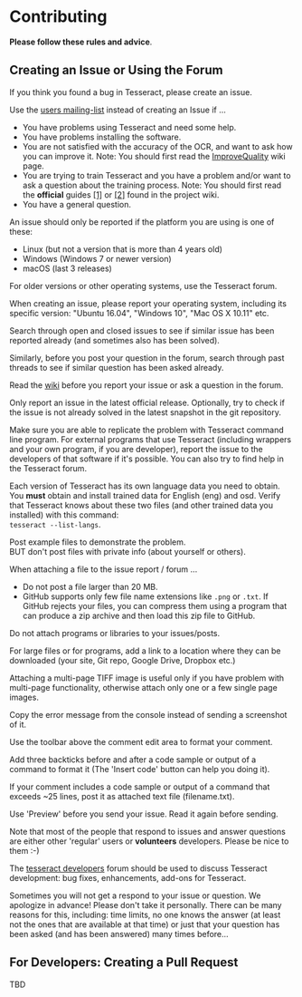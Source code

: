 # Contributing

**Please follow these rules and advice**.

## Creating an Issue or Using the Forum

If you think you found a bug in Tesseract, please create an issue.

Use the [users mailing-list](https://groups.google.com/d/forum/tesseract-ocr) instead of creating an Issue if ...
* You have problems using Tesseract and need some help.
* You have problems installing the software.
* You are not satisfied with the accuracy of the OCR, and want to ask how you can improve it. Note: You should first read the [ImproveQuality](https://github.com/tesseract-ocr/tesseract/wiki/ImproveQuality) wiki page. 
* You are trying to train Tesseract and you have a problem and/or want to ask a question about the training process. Note: You should first read the **official** guides [[1]](https://github.com/tesseract-ocr/tesseract/wiki) or [[2]](https://github.com/tesseract-ocr/tesseract/wiki/TrainingTesseract) found in the project wiki.
* You have a general question. 

An issue should only be reported if the platform you are using is one of these:
  * Linux (but not a version that is more than 4 years old)
  * Windows (Windows 7 or newer version)
  * macOS (last 3 releases)

For older versions or other operating systems, use the Tesseract forum.

When creating an issue, please report your operating system, including its specific version: "Ubuntu 16.04", "Windows 10", "Mac OS X 10.11" etc.

Search through open and closed issues to see if similar issue has been reported already (and sometimes also has been solved). 

Similarly, before you post your question in the forum, search through past threads to see if similar question has been asked already.

Read the [wiki](https://github.com/tesseract-ocr/tesseract/wiki) before you report your issue or ask a question in the forum.

Only report an issue in the latest official release. Optionally, try to check if the issue is not already solved in the latest snapshot in the git repository.

Make sure you are able to replicate the problem with Tesseract command line program. For external programs that use Tesseract (including wrappers and your own program, if you are developer), report the issue to the developers of that software if it's possible. You can also try to find help in the Tesseract forum.

Each version of Tesseract has its own language data you need to obtain. You **must** obtain and install trained data for English (eng) and osd. Verify that Tesseract knows about these two files (and other trained data you installed) with this command:  
`tesseract --list-langs`.

Post example files to demonstrate the problem.  
BUT don't post files with private info (about yourself or others).

When attaching a file to the issue report / forum ...
  * Do not post a file larger than 20 MB.
  * GitHub supports only few file name extensions like `.png` or `.txt`. If GitHub rejects your files, you can compress them using a program that can produce a zip archive and then load this zip file to GitHub.

Do not attach programs or libraries to your issues/posts.

For large files or for programs, add a link to a location where they can be downloaded (your site, Git repo, Google Drive, Dropbox etc.)

Attaching a multi-page TIFF image is useful only if you have problem with multi-page functionality, otherwise attach only one or a few single page images. 

Copy the error message from the console instead of sending a screenshot of it.

Use the toolbar above the comment edit area to format your comment.

Add three backticks before and after a code sample or output of a command to format it (The 'Insert code' button can help you doing it).

If your comment includes a code sample or output of a command that exceeds ~25 lines, post it as attached text file (filename.txt). 

Use 'Preview' before you send your issue. Read it again before sending.

Note that most of the people that respond to issues and answer questions are either other 'regular' users or **volunteers** developers. Please be nice to them :-)

The [tesseract developers](http://groups.google.com/group/tesseract-dev/) forum should be used to discuss Tesseract development: bug fixes, enhancements, add-ons for Tesseract.

Sometimes you will not get a respond to your issue or question. We apologize in advance! Please don't take it personally. There can be many reasons for this, including: time limits, no one knows the answer (at least not the ones that are available at that time) or just that 
your question has been asked (and has been answered) many times before...

## For Developers: Creating a Pull Request

TBD
